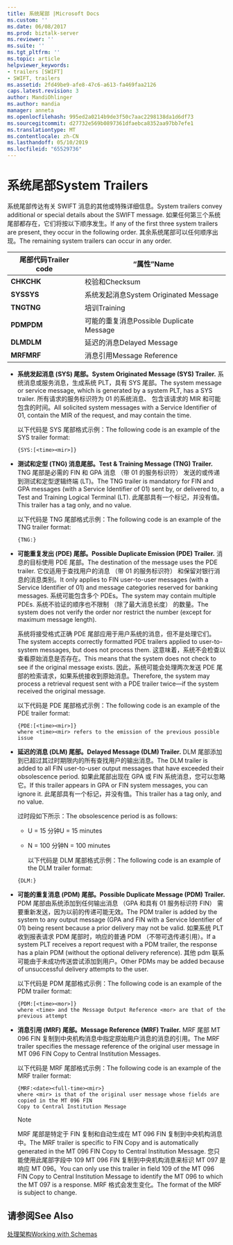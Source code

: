 ```yaml
---
title: 系统尾部 |Microsoft Docs
ms.custom: ''
ms.date: 06/08/2017
ms.prod: biztalk-server
ms.reviewer: ''
ms.suite: ''
ms.tgt_pltfrm: ''
ms.topic: article
helpviewer_keywords:
- trailers [SWIFT]
- SWIFT, trailers
ms.assetid: 2fd49be9-afe8-47c6-a613-fa469faa2126
caps.latest.revision: 3
author: MandiOhlinger
ms.author: mandia
manager: anneta
ms.openlocfilehash: 995ed2a0214b9de3f50c7aac2298138da1d6df73
ms.sourcegitcommit: d27732e569b0897361dfaebca8352aa97bb7efe1
ms.translationtype: MT
ms.contentlocale: zh-CN
ms.lasthandoff: 05/10/2019
ms.locfileid: "65529736"
---
```

# <a name="system-trailers"></a><span data-ttu-id="88bbb-102">系统尾部</span><span class="sxs-lookup"><span data-stu-id="88bbb-102">System Trailers</span></span>
<span data-ttu-id="88bbb-103">系统尾部传达有关 SWIFT 消息的其他或特殊详细信息。</span><span class="sxs-lookup"><span data-stu-id="88bbb-103">System trailers convey additional or special details about the SWIFT message.</span></span> <span data-ttu-id="88bbb-104">如果任何第三个系统尾部都存在，它们将按以下顺序发生。</span><span class="sxs-lookup"><span data-stu-id="88bbb-104">If any of the first three system trailers are present, they occur in the following order.</span></span> <span data-ttu-id="88bbb-105">其余系统尾部可以任何顺序出现。</span><span class="sxs-lookup"><span data-stu-id="88bbb-105">The remaining system trailers can occur in any order.</span></span>  
  
|<span data-ttu-id="88bbb-106">尾部代码</span><span class="sxs-lookup"><span data-stu-id="88bbb-106">Trailer code</span></span>|<span data-ttu-id="88bbb-107">“属性”</span><span class="sxs-lookup"><span data-stu-id="88bbb-107">Name</span></span>|  
|------------------|----------|  
|<span data-ttu-id="88bbb-108">**CHK**</span><span class="sxs-lookup"><span data-stu-id="88bbb-108">**CHK**</span></span>|<span data-ttu-id="88bbb-109">校验和</span><span class="sxs-lookup"><span data-stu-id="88bbb-109">Checksum</span></span>|  
|<span data-ttu-id="88bbb-110">**SYS**</span><span class="sxs-lookup"><span data-stu-id="88bbb-110">**SYS**</span></span>|<span data-ttu-id="88bbb-111">系统发起消息</span><span class="sxs-lookup"><span data-stu-id="88bbb-111">System Originated Message</span></span>|  
|<span data-ttu-id="88bbb-112">**TNG**</span><span class="sxs-lookup"><span data-stu-id="88bbb-112">**TNG**</span></span>|<span data-ttu-id="88bbb-113">培训</span><span class="sxs-lookup"><span data-stu-id="88bbb-113">Training</span></span>|  
|<span data-ttu-id="88bbb-114">**PDM**</span><span class="sxs-lookup"><span data-stu-id="88bbb-114">**PDM**</span></span>|<span data-ttu-id="88bbb-115">可能的重复消息</span><span class="sxs-lookup"><span data-stu-id="88bbb-115">Possible Duplicate Message</span></span>|  
|<span data-ttu-id="88bbb-116">**DLM**</span><span class="sxs-lookup"><span data-stu-id="88bbb-116">**DLM**</span></span>|<span data-ttu-id="88bbb-117">延迟的消息</span><span class="sxs-lookup"><span data-stu-id="88bbb-117">Delayed Message</span></span>|  
|<span data-ttu-id="88bbb-118">**MRF**</span><span class="sxs-lookup"><span data-stu-id="88bbb-118">**MRF**</span></span>|<span data-ttu-id="88bbb-119">消息引用</span><span class="sxs-lookup"><span data-stu-id="88bbb-119">Message Reference</span></span>|  
  
- <span data-ttu-id="88bbb-120">**系统发起消息 (SYS) 尾部。**</span><span class="sxs-lookup"><span data-stu-id="88bbb-120">**System Originated Message (SYS) Trailer.**</span></span> <span data-ttu-id="88bbb-121">系统消息或服务消息，生成系统 PLT，具有 SYS 尾部。</span><span class="sxs-lookup"><span data-stu-id="88bbb-121">The system message or service message, which is generated by a system PLT, has a SYS trailer.</span></span> <span data-ttu-id="88bbb-122">所有请求的服务标识符为 01 的系统消息、 包含该请求的 MIR 和可能包含的时间。</span><span class="sxs-lookup"><span data-stu-id="88bbb-122">All solicited system messages with a Service Identifier of 01, contain the MIR of the request, and may contain the time.</span></span>  
  
   <span data-ttu-id="88bbb-123">以下代码是 SYS 尾部格式示例：</span><span class="sxs-lookup"><span data-stu-id="88bbb-123">The following code is an example of the SYS trailer format:</span></span>  
  
  ```  
  {SYS:[<time><mir>]}  
  ```  
  
- <span data-ttu-id="88bbb-124">**测试和定型 (TNG) 消息尾部。**</span><span class="sxs-lookup"><span data-stu-id="88bbb-124">**Test & Training Message (TNG) Trailer.**</span></span> <span data-ttu-id="88bbb-125">TNG 尾部是必需的 FIN 和 GPA 消息 （带 01 的服务标识符） 发送的或传递到测试和定型逻辑终端 (LT)。</span><span class="sxs-lookup"><span data-stu-id="88bbb-125">The TNG trailer is mandatory for FIN and GPA messages (with a Service Identifier of 01) sent by, or delivered to, a Test and Training Logical Terminal (LT).</span></span> <span data-ttu-id="88bbb-126">此尾部具有一个标记，并没有值。</span><span class="sxs-lookup"><span data-stu-id="88bbb-126">This trailer has a tag only, and no value.</span></span>  
  
   <span data-ttu-id="88bbb-127">以下代码是 TNG 尾部格式示例：</span><span class="sxs-lookup"><span data-stu-id="88bbb-127">The following code is an example of the TNG trailer format:</span></span>  
  
  ```  
  {TNG:}  
  ```  
  
- <span data-ttu-id="88bbb-128">**可能重复发出 (PDE) 尾部。**</span><span class="sxs-lookup"><span data-stu-id="88bbb-128">**Possible Duplicate Emission (PDE) Trailer.**</span></span> <span data-ttu-id="88bbb-129">消息的目标使用 PDE 尾部。</span><span class="sxs-lookup"><span data-stu-id="88bbb-129">The destination of the message uses the PDE trailer.</span></span> <span data-ttu-id="88bbb-130">它仅适用于查找用户的消息 （带 01 的服务标识符） 和保留对银行消息的消息类别。</span><span class="sxs-lookup"><span data-stu-id="88bbb-130">It only applies to FIN user-to-user messages (with a Service Identifier of 01) and message categories reserved for banking messages.</span></span> <span data-ttu-id="88bbb-131">系统可能包含多个 PDEs。</span><span class="sxs-lookup"><span data-stu-id="88bbb-131">The system may contain multiple PDEs.</span></span> <span data-ttu-id="88bbb-132">系统不验证的顺序也不限制 （除了最大消息长度） 的数量。</span><span class="sxs-lookup"><span data-stu-id="88bbb-132">The system does not verify the order nor restrict the number (except for maximum message length).</span></span>  
  
   <span data-ttu-id="88bbb-133">系统将接受格式正确 PDE 尾部应用于用户系统的消息，但不是处理它们。</span><span class="sxs-lookup"><span data-stu-id="88bbb-133">The system accepts correctly formatted PDE trailers applied to user-to-system messages, but does not process them.</span></span> <span data-ttu-id="88bbb-134">这意味着，系统不会检查以查看原始消息是否存在。</span><span class="sxs-lookup"><span data-stu-id="88bbb-134">This means that the system does not check to see if the original message exists.</span></span> <span data-ttu-id="88bbb-135">因此，系统可能会处理两次发送 PDE 尾部的检索请求，如果系统接收到原始消息。</span><span class="sxs-lookup"><span data-stu-id="88bbb-135">Therefore, the system may process a retrieval request sent with a PDE trailer twice—if the system received the original message.</span></span>  
  
   <span data-ttu-id="88bbb-136">以下代码是 PDE 尾部格式示例：</span><span class="sxs-lookup"><span data-stu-id="88bbb-136">The following code is an example of the PDE trailer format:</span></span>  
  
  ```  
  {PDE:[<time><mir>]}  
  where <time><mir> refers to the emission of the previous possible issue  
  ```  
  
- <span data-ttu-id="88bbb-137">**延迟的消息 (DLM) 尾部。**</span><span class="sxs-lookup"><span data-stu-id="88bbb-137">**Delayed Message (DLM) Trailer.**</span></span> <span data-ttu-id="88bbb-138">DLM 尾部添加到已超过其过时期限内的所有查找用户的输出消息。</span><span class="sxs-lookup"><span data-stu-id="88bbb-138">The DLM trailer is added to all FIN user-to-user output messages that have exceeded their obsolescence period.</span></span> <span data-ttu-id="88bbb-139">如果此尾部出现在 GPA 或 FIN 系统消息，您可以忽略它。</span><span class="sxs-lookup"><span data-stu-id="88bbb-139">If this trailer appears in GPA or FIN system messages, you can ignore it.</span></span> <span data-ttu-id="88bbb-140">此尾部具有一个标记，并没有值。</span><span class="sxs-lookup"><span data-stu-id="88bbb-140">This trailer has a tag only, and no value.</span></span>  
  
   <span data-ttu-id="88bbb-141">过时段如下所示：</span><span class="sxs-lookup"><span data-stu-id="88bbb-141">The obsolescence period is as follows:</span></span>  
  
  - <span data-ttu-id="88bbb-142">U = 15 分钟</span><span class="sxs-lookup"><span data-stu-id="88bbb-142">U = 15 minutes</span></span>  
  
  - <span data-ttu-id="88bbb-143">N = 100 分钟</span><span class="sxs-lookup"><span data-stu-id="88bbb-143">N = 100 minutes</span></span>  
  
    <span data-ttu-id="88bbb-144">以下代码是 DLM 尾部格式示例：</span><span class="sxs-lookup"><span data-stu-id="88bbb-144">The following code is an example of the DLM trailer format:</span></span>  
  
  ```  
  {DLM:}  
  ```  
  
- <span data-ttu-id="88bbb-145">**可能的重复消息 (PDM) 尾部。**</span><span class="sxs-lookup"><span data-stu-id="88bbb-145">**Possible Duplicate Message (PDM) Trailer.**</span></span> <span data-ttu-id="88bbb-146">PDM 尾部由系统添加到任何输出消息 （GPA 和具有 01 服务标识符 FIN） 需要重新发送，因为以前的传递可能无效。</span><span class="sxs-lookup"><span data-stu-id="88bbb-146">The PDM trailer is added by the system to any output message (GPA and FIN with a Service Identifier of 01) being resent because a prior delivery may not be valid.</span></span> <span data-ttu-id="88bbb-147">如果系统 PLT 收到报表请求 PDM 尾部时，响应的普通 PDM （不带可选传递引用）。</span><span class="sxs-lookup"><span data-stu-id="88bbb-147">If a system PLT receives a report request with a PDM trailer, the response has a plain PDM (without the optional delivery reference).</span></span> <span data-ttu-id="88bbb-148">其他 pdm 联系可能由于未成功传送尝试添加到用户。</span><span class="sxs-lookup"><span data-stu-id="88bbb-148">Other PDMs may be added because of unsuccessful delivery attempts to the user.</span></span>  
  
   <span data-ttu-id="88bbb-149">以下代码是 PDM 尾部格式示例：</span><span class="sxs-lookup"><span data-stu-id="88bbb-149">The following code is an example of the PDM trailer format:</span></span>  
  
  ```  
  {PDM:[<time><mor>]}  
  where <time> and the Message Output Reference <mor> are that of the previous attempt  
  ```  
  
- <span data-ttu-id="88bbb-150">**消息引用 (MRF) 尾部。**</span><span class="sxs-lookup"><span data-stu-id="88bbb-150">**Message Reference (MRF) Trailer.**</span></span> <span data-ttu-id="88bbb-151">MRF 尾部 MT 096 FIN 复制到中央机构消息中指定原始用户消息的消息的引用。</span><span class="sxs-lookup"><span data-stu-id="88bbb-151">The MRF trailer specifies the message reference of the original user message in MT 096 FIN Copy to Central Institution Messages.</span></span>  
  
   <span data-ttu-id="88bbb-152">以下代码是 MRF 尾部格式示例：</span><span class="sxs-lookup"><span data-stu-id="88bbb-152">The following code is an example of the MRF trailer format:</span></span>  
  
  ```  
  {MRF:<date><full-time><mir>}  
  where <mir> is that of the original user message whose fields are copied in the MT 096 FIN  
  Copy to Central Institution Message  
  ```  
  
  > [!NOTE]
  >  <span data-ttu-id="88bbb-153">MRF 尾部是特定于 FIN 复制和自动生成在 MT 096 FIN 复制到中央机构消息中。</span><span class="sxs-lookup"><span data-stu-id="88bbb-153">The MRF trailer is specific to FIN Copy and is automatically generated in the MT 096 FIN Copy to Central Institution Message.</span></span> <span data-ttu-id="88bbb-154">您只能使用此尾部字段中 109 MT 096 FIN 复制到中央机构消息来标识 MT 097 是响应 MT 096。</span><span class="sxs-lookup"><span data-stu-id="88bbb-154">You can only use this trailer in field 109 of the MT 096 FIN Copy to Central Institution Message to identify the MT 096 to which the MT 097 is a response.</span></span> <span data-ttu-id="88bbb-155">MRF 格式会发生变化。</span><span class="sxs-lookup"><span data-stu-id="88bbb-155">The format of the MRF is subject to change.</span></span>  
  
## <a name="see-also"></a><span data-ttu-id="88bbb-156">请参阅</span><span class="sxs-lookup"><span data-stu-id="88bbb-156">See Also</span></span>  
 [<span data-ttu-id="88bbb-157">处理架构</span><span class="sxs-lookup"><span data-stu-id="88bbb-157">Working with Schemas</span></span>](../../adapters-and-accelerators/accelerator-swift/working-with-schemas.md)